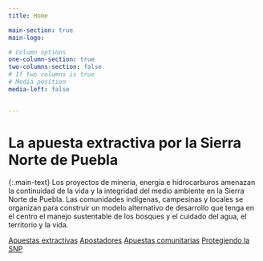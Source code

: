 ```yaml
---
title: Home

main-section: true
main-logo:

# Column options
one-column-section: true
two-columns-section: false
# If two columns is true
# Media position
media-left: false


---
```

# La apuesta extractiva por la Sierra Norte de Puebla

{:.main-text}
Los proyectos de minería, energía e hidrocarburos amenazan la continuidad de la vida y la integridad del medio ambiente en la Sierra Norte de Puebla. Las comunidades indígenas, campesinas y locales se organizan para construir un modelo alternativo de desarrollo que tenga en el centro el manejo sustentable de los bosques y el cuidado del agua, el territorio y la vida.

[Apuestas extractivas](/extractivos/extractivismo-en-la-snp/)
[Apostadores](/extractivos/dueñas-de-la-sierra/)
[Apuestas comunitarias](/extractivos/alternativas-comunitarias/)
[Protegiendo la SNP](/extractivos/la-defensa-de-la-snp/)


